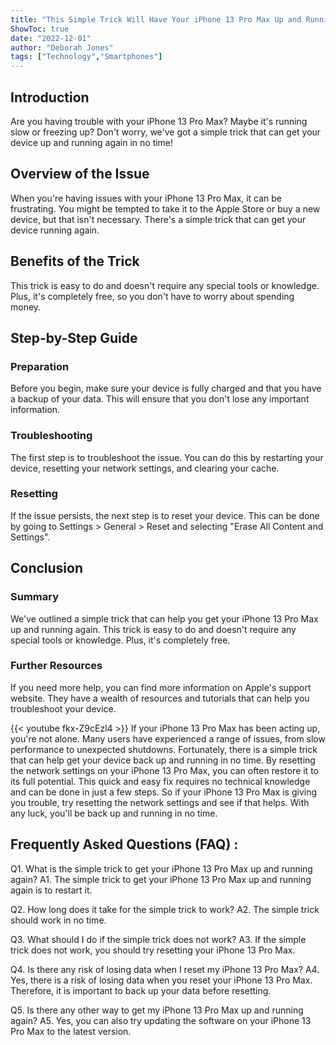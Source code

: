 ```yaml
---
title: "This Simple Trick Will Have Your iPhone 13 Pro Max Up and Running Again in No Time!"
ShowToc: true 
date: "2022-12-01"
author: "Deborah Jones" 
tags: ["Technology","Smartphones"]
---
```

## Introduction
Are you having trouble with your iPhone 13 Pro Max? Maybe it's running slow or freezing up? Don't worry, we've got a simple trick that can get your device up and running again in no time!

## Overview of the Issue
When you're having issues with your iPhone 13 Pro Max, it can be frustrating. You might be tempted to take it to the Apple Store or buy a new device, but that isn't necessary. There's a simple trick that can get your device running again.

## Benefits of the Trick
This trick is easy to do and doesn't require any special tools or knowledge. Plus, it's completely free, so you don't have to worry about spending money.

## Step-by-Step Guide

### Preparation
Before you begin, make sure your device is fully charged and that you have a backup of your data. This will ensure that you don't lose any important information.

### Troubleshooting
The first step is to troubleshoot the issue. You can do this by restarting your device, resetting your network settings, and clearing your cache.

### Resetting
If the issue persists, the next step is to reset your device. This can be done by going to Settings > General > Reset and selecting "Erase All Content and Settings".

## Conclusion

### Summary
We've outlined a simple trick that can help you get your iPhone 13 Pro Max up and running again. This trick is easy to do and doesn't require any special tools or knowledge. Plus, it's completely free.

### Further Resources
If you need more help, you can find more information on Apple's support website. They have a wealth of resources and tutorials that can help you troubleshoot your device.

{{< youtube fkx-Z9cEzl4 >}} 
If your iPhone 13 Pro Max has been acting up, you're not alone. Many users have experienced a range of issues, from slow performance to unexpected shutdowns. Fortunately, there is a simple trick that can help get your device back up and running in no time. By resetting the network settings on your iPhone 13 Pro Max, you can often restore it to its full potential. This quick and easy fix requires no technical knowledge and can be done in just a few steps. So if your iPhone 13 Pro Max is giving you trouble, try resetting the network settings and see if that helps. With any luck, you'll be back up and running in no time.

## Frequently Asked Questions (FAQ) :
Q1. What is the simple trick to get your iPhone 13 Pro Max up and running again?
A1. The simple trick to get your iPhone 13 Pro Max up and running again is to restart it. 

Q2. How long does it take for the simple trick to work?
A2. The simple trick should work in no time. 

Q3. What should I do if the simple trick does not work?
A3. If the simple trick does not work, you should try resetting your iPhone 13 Pro Max. 

Q4. Is there any risk of losing data when I reset my iPhone 13 Pro Max?
A4. Yes, there is a risk of losing data when you reset your iPhone 13 Pro Max. Therefore, it is important to back up your data before resetting. 

Q5. Is there any other way to get my iPhone 13 Pro Max up and running again?
A5. Yes, you can also try updating the software on your iPhone 13 Pro Max to the latest version.


